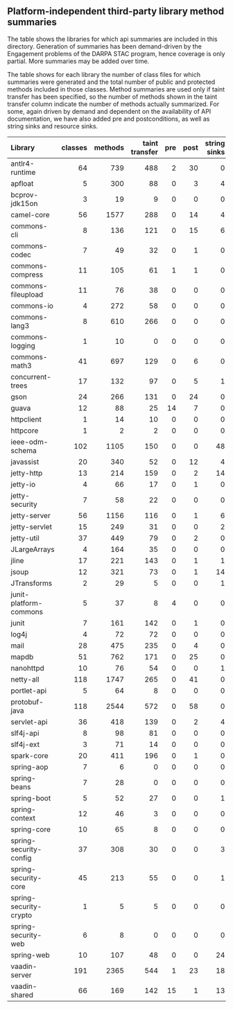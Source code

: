 ## Platform-independent third-party library method summaries

The table shows the libraries for which api summaries are included in
this directory. Generation of summaries has been demand-driven by the
Engagement problems of the DARPA STAC program, hence coverage is only
partial. More summaries may be added over time.

The table shows for each library the number of class files for which
summaries were generated and the total number of public and protected
methods included in those classes. Method summaries are used only if
taint transfer has been specified, so the number of methods shown in
the taint transfer column indicate the number of methods actually
summarized. For some, again driven by demand and dependent on the
availability of API documentation, we have also added pre
and postconditions, as well as string sinks and resource sinks.


| Library | classes | methods | taint transfer | pre | post | string sinks | resource sinks |
| :--- | ---: | ---: | ---: | ---: | ---: | ---: | ---: |
| antlr4-runtime | 64 | 739 |  488 |  2 | 30 | 0 | 0 |
| apfloat |         5 | 300 |   88 |  0 |  3 | 4 | 0 |
|  bcprov-jdk15on | 3 | 19 | 9 | 0 | 0 | 0 | 0 |
| camel-core | 56 | 1577 | 288 | 0 | 14 | 4 | 0 |
| commons-cli | 8 | 136 | 121 | 0 | 15 | 6 | 0 |
| commons-codec | 7 | 49 | 32 | 0 | 1 | 0 | 0 |
| commons-compress | 11 | 105 | 61 | 1 | 1 | 0 | 0 |
| commons-fileupload | 11 | 76 | 38 | 0 | 0 | 0 | 0 |
| commons-io | 4 | 272 | 58 | 0 | 0 | 0 | 0 |
| commons-lang3 | 8 | 610 | 266 | 0 | 0 | 0 | 0 |
| commons-logging | 1 | 10 | 0 | 0 | 0 | 0 | 0 |
| commons-math3 | 41 | 697 | 129 | 0 | 6 | 0 | 0 |
| concurrent-trees | 17 | 132 | 97 | 0 | 5  | 1 | 0 |
| gson | 24 | 266 | 131 | 0 | 24 | 0 | 1 |
| guava | 12 | 88 | 25 | 14 | 7 | 0 | 0 |
| httpclient | 1 | 14 | 10 | 0 | 0 | 0 | 0 |
| httpcore | 1 | 2 | 2 | 0 | 0 | 0 | 0 |
| ieee-odm-schema | 102 | 1105 | 150 | 0 | 0 | 48 | 0 |
| javassist | 20 | 340 | 52 | 0 | 12 | 4 | 0 |
| jetty-http | 13 | 214 | 159 | 0 | 2 | 14 | 1 |
| jetty-io |  4 |  66 | 17 | 0 | 1 | 0 | 0 |
| jetty-security | 7 | 58 | 22 | 0 | 0 | 0 | 0 |
| jetty-server | 56 | 1156 | 116 | 0 | 1 | 6 | 0 |
| jetty-servlet | 15 | 249 | 31 | 0 | 0 | 2 | 0 |
| jetty-util  | 37 | 449 | 79 | 0 | 2 | 0 | 0 |
| JLargeArrays  | 4 | 164 | 35 | 0 | 0 | 0 | 0 |
| jline | 17 | 221 | 143 | 0  | 1 | 1 | 0 |
| jsoup | 12 | 321 | 73 | 0 | 1 | 14 | 0 |
| JTransforms | 2 | 29 | 5 | 0 | 0 | 1 | 0 |
| junit-platform-commons | 5 | 37 | 8 | 4 | 0 | 0 | 0 |
| junit | 7 | 161 | 142 | 0 | 1 | 0 | 0 |
| log4j | 4 | 72 | 72 | 0 | 0 | 0 | 0 |
| mail | 28 | 475 | 235 | 0 | 4 | 0 | 0 |
| mapdb | 51 | 762 | 171 | 0 | 25 | 0 | 0 |
| nanohttpd | 10 | 76 | 54 | 0 | 0 | 1 | 0 |
| netty-all | 118 | 1747 | 265 | 0 | 41 | 0 | 0 |
| portlet-api | 5 | 64 | 8 | 0 | 0 | 0 | 0 |
| protobuf-java | 118 | 2544 | 572 | 0 | 58 | 0 | 0 |
| servlet-api | 36 | 418 | 139 | 0 | 2 | 4 | 0 |
| slf4j-api | 8 | 98 | 81 | 0 | 0 | 0 | 0 |
| slf4j-ext | 3 | 71 | 14 | 0 | 0 | 0 | 0 |
| spark-core | 20 | 411 | 196 | 0 | 1 | 0 | 0 |
| spring-aop | 7 | 6 | 0 | 0 | 0 | 0 | 0 |
| spring-beans | 7 | 28 | 0 | 0 | 0 | 0 | 0 |
| spring-boot | 5 | 52 | 27 | 0  | 0 | 1 | 0 |
| spring-context | 12 | 46 | 3 | 0 | 0 | 0 | 0 |
| spring-core | 10 | 65 | 8 | 0 | 0 | 0 | 0 |
| spring-security-config | 37 | 308 | 30 | 0 | 0 | 3 | 0  |
| spring-security-core | 45 | 213 | 55 | 0 | 0 | 1 | 0 |
| spring-security-crypto | 1  | 5 | 5 | 0 | 0 | 0 | 0 |
| spring-security-web | 6 | 8 | 0 | 0 | 0 | 0 | 0 |
| spring-web | 10 | 107 | 48 | 0 | 0 | 24 | 0 |
| vaadin-server | 191 | 2365 | 544 | 1 | 23 | 18 | 0 |
| vaadin-shared | 66 | 169 | 142 | 15 | 1 | 13 | 0 |
